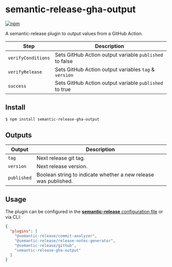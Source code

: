 # semantic-release-gha-output

[![npm](https://img.shields.io/npm/v/semantic-release-gha-output.svg)](https://www.npmjs.com/package/semantic-release-gha-output)

A semantic-release plugin to output values from a GitHub Action.

| Step               | Description                                                                                  |
| ------------------ | -------------------------------------------------------------------------------------------- |
| `verifyConditions` | Sets GitHub Action output variable `published` to false                                     |
| `verifyRelease`    | Sets GitHub Action output variables `tag` & `version`                                        |
| `success`          | Sets GitHub Action output variable `published` to true                                      |

## Install

```bash
$ npm install semantic-release-gha-output
```


## Outputs
| Output             | Description                                                                                  |
| ------------------ | -------------------------------------------------------------------------------------------- |
| `tag`              | Next release git tag.                                                                        |
| `version`          | Next release version.                                                                        |
| `published`        | Boolean string to indicate whether a new release was published.                              |


## Usage

The plugin can be configured in the [**semantic-release** configuration file](https://github.com/semantic-release/semantic-release/blob/master/docs/usage/configuration.md#configuration) or via CLI:

```json
{
  "plugins": [
    "@semantic-release/commit-analyzer",
    "@semantic-release/release-notes-generator",
    "@semantic-release/github",
    "semantic-release-gha-output"
  ]
}
```
